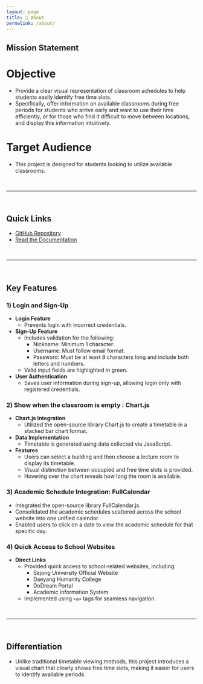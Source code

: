 ```yaml
---
layout: page
title: 📄 About
permalink: /about/
---
```


## Mission Statement

# Objective

- Provide a clear visual representation of classroom schedules to help students easily identify free time slots.
- Specifically, offer information on available classrooms during free periods for students who arrive early and want to use their time efficiently, or for those who find it difficult to move between locations, and display this information intuitively.

# Target Audience

- This project is designed for students looking to utilize available classrooms.

&nbsp;

---

&nbsp;

## Quick Links

- [GitHub Repository](https://github.com/24-2-Sej-dule/Sej-dule)
- [Read the Documentation](https://sej-dule.readthedocs.io/)

&nbsp;

---

&nbsp;

## Key Features

### 1) Login and Sign-Up

- **Login Feature**
  - Prevents login with incorrect credentials.
- **Sign-Up Feature**
  - Includes validation for the following:
    - Nickname: Minimum 1 character.
    - Username: Must follow email format.
    - Password: Must be at least 8 characters long and include both letters and numbers.
  - Valid input fields are highlighted in green.
- **User Authentication**
  - Saves user information during sign-up, allowing login only with registered credentials.

### 2) Show when the classroom is empty : Chart.js

- **Chart.js Integration**
  - Utilized the open-source library Chart.js to create a timetable in a stacked bar chart format.
- **Data Implementation**
  - Timetable is generated using data collected via JavaScript.
- **Features**
  - Users can select a building and then choose a lecture room to display its timetable.
  - Visual distinction between occupied and free time slots is provided.
  - Hovering over the chart reveals how long the room is available.

### 3) Academic Schedule Integration: FullCalendar

- Integrated the open-source library FullCalendar.js.
- Consolidated the academic schedules scattered across the school website into one unified calendar.
- Enabled users to click on a date to view the academic schedule for that specific day.

### 4) Quick Access to School Websites

- **Direct Links**
  - Provided quick access to school-related websites, including:
    - Sejong University Official Website
    - Daeyang Humanity College
    - DoDream Portal
    - Academic Information System
  - Implemented using `<a>` tags for seamless navigation.

&nbsp;

---

&nbsp;

## Differentiation

- Unlike traditional timetable viewing methods, this project introduces a visual chart that clearly shows free time slots, making it easier for users to identify available periods.
